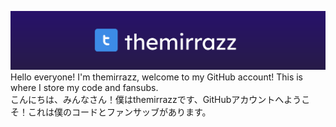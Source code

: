 ![image](gh-lexend-banner.png)
Hello everyone! I'm themirrazz, welcome to my GitHub account! This is where I store my code and fansubs.<br/>
こんにちは、みんなさん！僕はthemirrazzです、GitHubアカウントへようこそ！これは僕のコードとファンサッブがあります。
